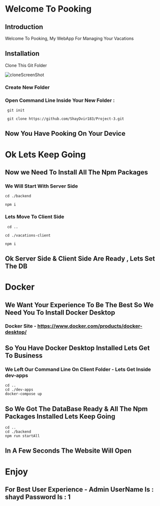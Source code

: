 # Welcome To Pooking

## Introduction

Welcome To Pooking, My WebApp For Managing Your Vacations

## Installation

Clone This Git Folder

![cloneScreenShot](https://user-images.githubusercontent.com/96018011/184193603-ff75af7b-0ffd-4f97-b4db-8375c04303b7.png)

### Create New Folder

### Open Command Line Inside Your New Folder :

     git init

     git clone https://github.com/ShayDvir183/Project-3.git

## Now You Have Pooking On Your Device

# Ok Lets Keep Going

## Now we Need To Install All The Npm Packages

### We Will Start With Server Side

    cd ./backend

    npm i

### Lets Move To Client Side

     cd ..

    cd ./vacations-client

    npm i

## Ok Server Side & Client Side Are Ready , Lets Set The DB

# Docker

## We Want Your Experience To Be The Best So We Need You To Install Docker Desktop

### Docker Site - https://www.docker.com/products/docker-desktop/

## So You Have Docker Desktop Installed Lets Get To Business

### We Left Our Command Line On Client Folder - Lets Get Inside dev-apps

    cd ..
    cd ./dev-apps
    docker-compose up

## So We Got The DataBase Ready & All The Npm Packages Installed Lets Keep Going

    cd ..
    cd ./backend
    npm run startAll

## In A Few Seconds The Website Will Open

# Enjoy

## For Best User Experience - Admin UserName Is : shayd Password Is : 1

